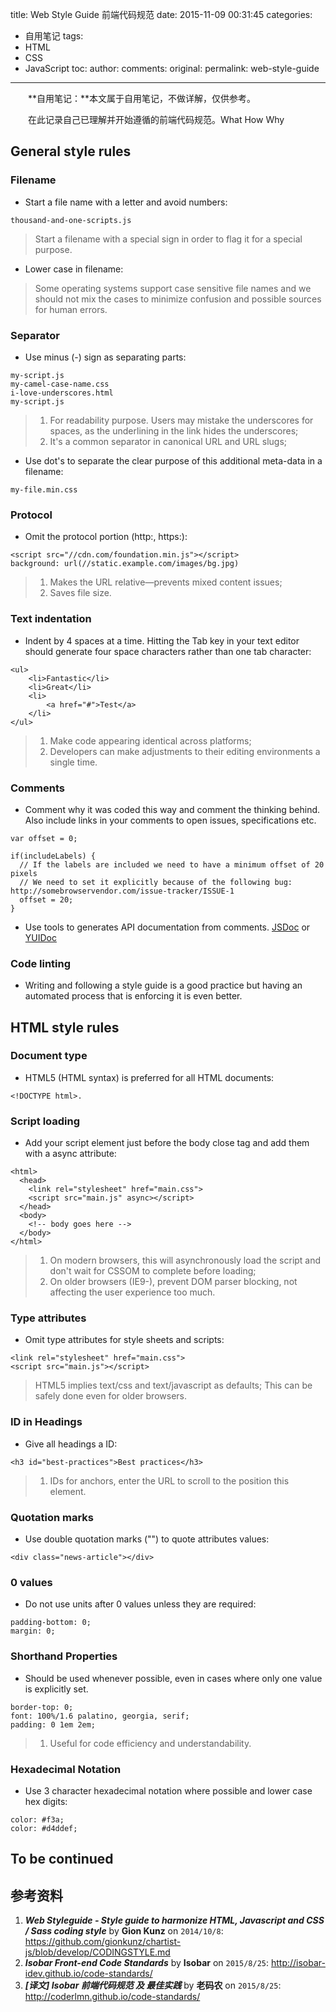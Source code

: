 title: Web Style Guide 前端代码规范
date: 2015-11-09 00:31:45
categories:
- 自用笔记
tags:
- HTML
- CSS
- JavaScript
toc:
author:
comments:
original:
permalink: web-style-guide
---

　　**自用笔记：**本文属于自用笔记，不做详解，仅供参考。
　　在此记录自己已理解并开始遵循的前端代码规范。What How Why

<!-- more -->

## General style rules

### Filename
- Start a file name with a letter and avoid numbers:
```
thousand-and-one-scripts.js
```
> Start a filename with a special sign in order to flag it for a special purpose.

- Lower case in filename:

> Some operating systems support case sensitive file names and we should not mix the cases to minimize confusion and possible sources for human errors.

### Separator
- Use minus (-) sign as separating parts:
```
my-script.js
my-camel-case-name.css
i-love-underscores.html
my-script.js
```
> 1. For readability purpose. Users may mistake the underscores for spaces, as the underlining in the link hides the underscores;
> 1. It's a common separator in canonical URL and URL slugs;

- Use dot's to separate the clear purpose of this additional meta-data in a filename:

```
my-file.min.css
```

### Protocol
- Omit the protocol portion (http:, https:):

```
<script src="//cdn.com/foundation.min.js"></script>
background: url(//static.example.com/images/bg.jpg)
```

> 1. Makes the URL relative—prevents mixed content issues;
> 1. Saves file size.

### Text indentation
- Indent by 4 spaces at a time. Hitting the Tab key in your text editor should generate four space characters rather than one tab character:

```
<ul>
    <li>Fantastic</li>
    <li>Great</li>
    <li>
        <a href="#">Test</a>
    </li>
</ul>
```

> 1. Make code appearing identical across platforms;
> 1. Developers can make adjustments to their editing environments a single time.

### Comments
- Comment why it was coded this way and comment the thinking behind. Also include links in your comments to open issues, specifications etc.

```
var offset = 0;

if(includeLabels) {
  // If the labels are included we need to have a minimum offset of 20 pixels
  // We need to set it explicitly because of the following bug: http://somebrowservendor.com/issue-tracker/ISSUE-1
  offset = 20;
}
```

- Use tools to generates API documentation from comments. [JSDoc](http://usejsdoc.org/) or [YUIDoc](http://yui.github.io/yuidoc/)

### Code linting
-  Writing and following a style guide is a good practice but having an automated process that is enforcing it is even better. 


## HTML style rules

### Document type
- HTML5 (HTML syntax) is preferred for all HTML documents:

```
<!DOCTYPE html>.
```

### Script loading
- Add your script element just before the body close tag and add them with a async attribute:

```
<html>
  <head>
    <link rel="stylesheet" href="main.css">
    <script src="main.js" async></script>
  </head>
  <body>
    <!-- body goes here -->
  </body>
</html>
```

> 1. On modern browsers, this will asynchronously load the script and don't wait for CSSOM to complete before loading;
> 1. On older browsers (IE9-), prevent DOM parser blocking, not affecting the user experience too much.


### Type attributes
- Omit type attributes for style sheets and scripts:

```
<link rel="stylesheet" href="main.css">
<script src="main.js"></script>
```

> HTML5 implies text/css and text/javascript as defaults;
> This can be safely done even for older browsers.

### ID in Headings
- Give all headings a ID:

```
<h3 id="best-practices">Best practices</h3>
```

> 1. IDs for anchors, enter the URL to scroll to the position this element.

### Quotation marks

- Use double quotation marks ("") to quote attributes values:

```
<div class="news-article"></div>
```

### 0 values
- Do not use units after 0 values unless they are required:

```
padding-bottom: 0;
margin: 0;
```

### Shorthand Properties
- Should be used whenever possible, even in cases where only one value is explicitly set.

```
border-top: 0;
font: 100%/1.6 palatino, georgia, serif;
padding: 0 1em 2em;
```

> 1. Useful for code efficiency and understandability.

### Hexadecimal Notation
- Use 3 character hexadecimal notation where possible and lower case hex digits:

```
color: #f3a;
color: #d4ddef;
```

## To be continued

## 参考资料
1. ***Web Styleguide - Style guide to harmonize HTML, Javascript and CSS / Sass coding style*** by **Gion Kunz** on <code>2014/10/8</code>: <https://github.com/gionkunz/chartist-js/blob/develop/CODINGSTYLE.md>
1. ***Isobar Front-end Code Standards*** by **Isobar** on <code>2015/8/25</code>: <http://isobar-idev.github.io/code-standards/>
1. ***[译文] Isobar 前端代码规范 及 最佳实践*** by **老码农** on <code>2015/8/25</code>: <http://coderlmn.github.io/code-standards/>


